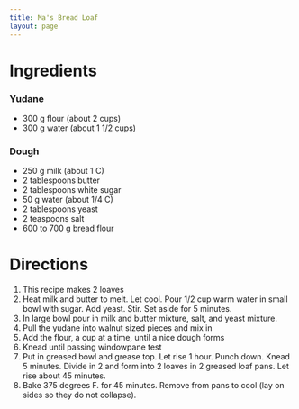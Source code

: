 ```yaml
---
title: Ma's Bread Loaf
layout: page
---
```


# Ingredients

### Yudane

* 300 g flour (about 2 cups) 
* 300 g water (about 1 1/2 cups)


### Dough

* 250 g milk (about 1 C)
* 2 tablespoons butter
* 2 tablespoons white sugar
* 50 g water (about 1/4 C)
* 2 tablespoons yeast
* 2 teaspoons salt
* 600 to 700 g bread flour


# Directions

1. This recipe makes 2 loaves
1. Heat milk and butter to melt. Let cool. Pour 1/2 cup warm water in small bowl with sugar. Add yeast. Stir. Set aside for 5 minutes.
1. In large bowl pour in milk and butter mixture, salt, and yeast mixture.
1. Pull the yudane into walnut sized pieces and mix in
1. Add the flour, a cup at a time, until a nice dough forms
1. Knead until passing windowpane test
1. Put in greased bowl and grease top. Let rise 1 hour. Punch down. Knead 5 minutes. Divide in 2 and form into 2 loaves in 2 greased loaf pans. Let rise about 45 minutes.
1. Bake 375 degrees F. for 45 minutes. Remove from pans to cool (lay on sides so they do not collapse).
